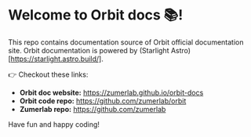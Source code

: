 # Welcome to Orbit docs 📚!

This repo contains documentation source of Orbit official documentation site. Orbit documentation is powered by (Starlight Astro)[https://starlight.astro.build/].

👉 Checkout these links:

- **Orbit doc website:** https://zumerlab.github.io/orbit-docs
- **Orbit code repo:** https://github.com/zumerlab/orbit
- **Zumerlab repo:** https://github.com/zumerlab

Have fun and happy coding!
